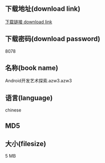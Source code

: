 ## 下载地址(download link)
[下载链接 download link](https://voluble-croquembouche-d321dc.netlify.app/?s=Android%E5%BC%80%E5%8F%91%E8%89%BA%E6%9C%AF%E6%8E%A2%E7%B4%A2.azw3)

## 下载密码(download password)
8078

## 名称(book name)
Android开发艺术探索.azw3.azw3

## 语言(language)
chinese

## MD5


## 大小(filesize)
5 MB
